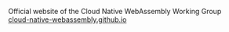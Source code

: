 

Official website of the Cloud Native WebAssembly Working Group  
[cloud-native-webassembly.github.io](https://cloud-native-webassembly.github.io/)